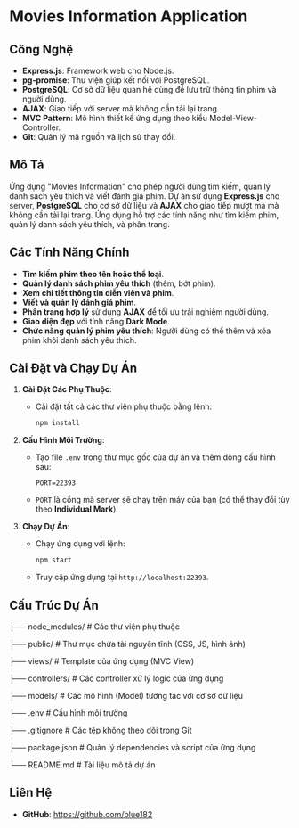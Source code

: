 # Movies Information Application

## Công Nghệ
- **Express.js**: Framework web cho Node.js.
- **pg-promise**: Thư viện giúp kết nối với PostgreSQL.
- **PostgreSQL**: Cơ sở dữ liệu quan hệ dùng để lưu trữ thông tin phim và người dùng.
- **AJAX**: Giao tiếp với server mà không cần tải lại trang.
- **MVC Pattern**: Mô hình thiết kế ứng dụng theo kiểu Model-View-Controller.
- **Git**: Quản lý mã nguồn và lịch sử thay đổi.

## Mô Tả
Ứng dụng "Movies Information" cho phép người dùng tìm kiếm, quản lý danh sách yêu thích và viết đánh giá phim. Dự án sử dụng **Express.js** cho server, **PostgreSQL** cho cơ sở dữ liệu và **AJAX** cho giao tiếp mượt mà mà không cần tải lại trang. Ứng dụng hỗ trợ các tính năng như tìm kiếm phim, quản lý danh sách yêu thích, và phân trang.

## Các Tính Năng Chính
- **Tìm kiếm phim theo tên hoặc thể loại**.
- **Quản lý danh sách phim yêu thích** (thêm, bớt phim).
- **Xem chi tiết thông tin diễn viên và phim**.
- **Viết và quản lý đánh giá phim**.
- **Phân trang hợp lý** sử dụng **AJAX** để tối ưu trải nghiệm người dùng.
- **Giao diện đẹp** với tính năng **Dark Mode**.
- **Chức năng quản lý phim yêu thích**: Người dùng có thể thêm và xóa phim khỏi danh sách yêu thích.

## Cài Đặt và Chạy Dự Án

1. **Cài Đặt Các Phụ Thuộc**:
   - Cài đặt tất cả các thư viện phụ thuộc bằng lệnh:
     ```bash
     npm install
     ```

2. **Cấu Hình Môi Trường**:
   - Tạo file `.env` trong thư mục gốc của dự án và thêm dòng cấu hình sau:
     ```
     PORT=22393
     ```
   - `PORT` là cổng mà server sẽ chạy trên máy của bạn (có thể thay đổi tùy theo **Individual Mark**).

3. **Chạy Dự Án**:
   - Chạy ứng dụng với lệnh:
     ```bash
     npm start
     ```
   - Truy cập ứng dụng tại `http://localhost:22393`.

## Cấu Trúc Dự Án

├── node_modules/ # Các thư viện phụ thuộc

├── public/ # Thư mục chứa tài nguyên tĩnh (CSS, JS, hình ảnh)

├── views/ # Template của ứng dụng (MVC View)

├── controllers/ # Các controller xử lý logic của ứng dụng

├── models/ # Các mô hình (Model) tương tác với cơ sở dữ liệu

├── .env # Cấu hình môi trường

├── .gitignore # Các tệp không theo dõi trong Git

├── package.json # Quản lý dependencies và script của ứng dụng

└── README.md # Tài liệu mô tả dự án


## Liên Hệ
- **GitHub**: https://github.com/blue182


